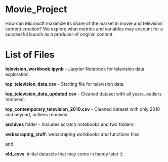# Movie_Project

How can Microsoft maximize its share of the market in movie and television content creation? We explore what metrics and variables may account for a successful launch as a producer of original content.


# List of Files

**television_workbook.ipynb** - Jupyter Notebook for television data exploration.

**top_television_data.csv** - Starting file for television data.

**top_television_data_updated.csv** - Cleaned dataset with all years, outliers removed.

**top_contemporary_television_2010.csv** - Cleaned dataset with only 2010 and beyond, outliers removed.

**archives** folder - Includes scratch notebooks and two folders:
  
  **webscraping_stuff**: webscraping workbooks and functions files
  
  and
  
  **old_csvs**: initial datasets that may come in handy later :)

